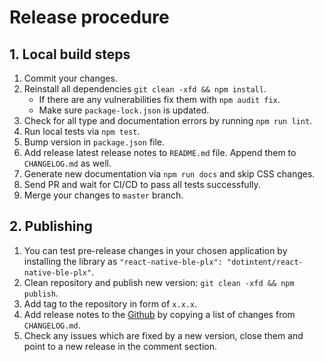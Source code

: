 # Release procedure

## 1. Local build steps

1. Commit your changes.
2. Reinstall all dependencies `git clean -xfd && npm install`.
    * If there are any vulnerabilities fix them with `npm audit fix`.
    * Make sure `package-lock.json` is updated.
3. Check for all type and documentation errors by running `npm run lint`.
4. Run local tests via `npm test`.
5. Bump version in `package.json` file.
6. Add release latest release notes to `README.md` file. Append them to `CHANGELOG.md` as well.
7. Generate new documentation via `npm run docs` and skip CSS changes.
8. Send PR and wait for CI/CD to pass all tests successfully.
9. Merge your changes to `master` branch.

## 2. Publishing

1. You can test pre-release changes in your chosen application by installing the library as
  ```"react-native-ble-plx": "dotintent/react-native-ble-plx"```.
2. Clean repository and publish new version: `git clean -xfd && npm publish`.
3. Add tag to the repository in form of `x.x.x`.
4. Add release notes to the [Github](https://github.com/dotintent/react-native-ble-plx/releases) by copying a list of changes from `CHANGELOG.md`.
3. Check any issues which are fixed by a new version, close them and point to a new release in the comment section.

